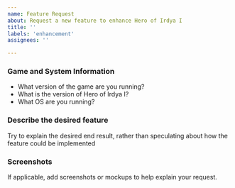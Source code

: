 ```yaml
---
name: Feature Request
about: Request a new feature to enhance Hero of Irdya I
title: ''
labels: 'enhancement'
assignees: ''

---
```


### Game and System Information
 - What version of the game are you running?
 - What is the version of Hero of Irdya I?
 - What OS are you running?

### Describe the desired feature
Try to explain the desired end result, rather than speculating about how the feature could be implemented

### Screenshots
If applicable, add screenshots or mockups to help explain your request.